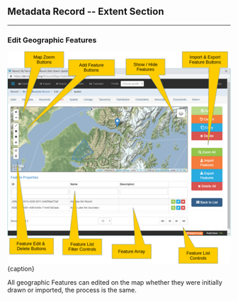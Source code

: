 ## Metadata Record -- Extent Section
---
### Edit Geographic Features 
 
![Geographic Extent Features Edit Window](/assets/reference/edit-objects/metadata/extent/features-editWindow.png){caption}

All geographic <span class="md-panel">Features</span> can edited on the map whether they were initially drawn or imported, the process is the same.  
